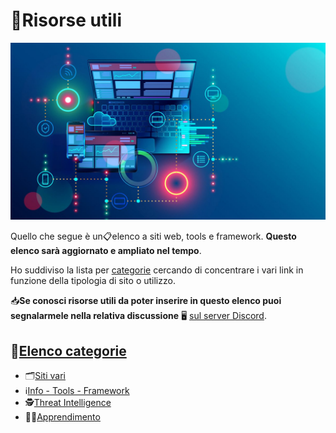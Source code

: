 # 📝Risorse utili

![image](images/proxy-image.jpg)

Quello che segue è un📋elenco a siti web, tools e framework. **Questo elenco sarà aggiornato e ampliato nel tempo**.

Ho suddiviso la lista per [categorie](#📌elenco-categorie) cercando di concentrare i vari link in funzione della tipologia di sito o utilizzo.

📥**Se conosci risorse utili da poter inserire in questo elenco puoi segnalarmele nella relativa discussione** 🖥 [sul server Discord](https://discord.com/channels/1172829172675133471/1186054636210229248).

## 📌[Elenco categorie](#📌elenco-categorie)

* 🗂️[Siti vari](🗂️various.md)
* ℹ️[Info - Tools - Framework](ℹ️info_tools.md)
* 🕵️[Threat Intelligence](🕵️threat_intelligence.md)
* 👨‍🏫[Apprendimento](👨‍🏫learning.md)
